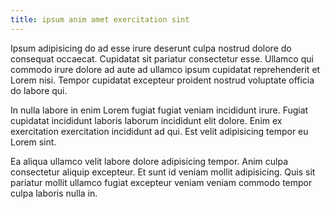 ```yaml
---
title: ipsum anim amet exercitation sint
---
```


Ipsum adipisicing do ad esse irure deserunt culpa nostrud dolore do consequat occaecat. Cupidatat sit pariatur consectetur esse. Ullamco qui commodo irure dolore ad aute ad ullamco ipsum cupidatat reprehenderit et Lorem nisi. Tempor cupidatat excepteur proident nostrud voluptate officia do labore qui.

In nulla labore in enim Lorem fugiat fugiat veniam incididunt irure. Fugiat cupidatat incididunt laboris laborum incididunt elit dolore. Enim ex exercitation exercitation incididunt ad qui. Est velit adipisicing tempor eu Lorem sint.

Ea aliqua ullamco velit labore dolore adipisicing tempor. Anim culpa consectetur aliquip excepteur. Et sunt id veniam mollit adipisicing. Quis sit pariatur mollit ullamco fugiat excepteur veniam veniam commodo tempor culpa laboris nulla in.